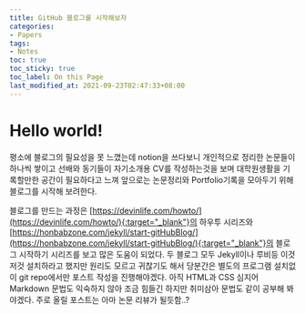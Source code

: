 ```yaml
---
title: GitHub 블로그를 시작해보자
categories:
- Papers
tags:
- Notes
toc: true
toc_sticky: true
toc_label: On this Page
last_modified_at: 2021-09-23T02:47:33+08:00
---
```


# Hello world!
평소에 블로그의 필요성을 못 느꼈는데 notion을 쓰다보니 개인적으로 정리한 논문들이 하나씩 쌓이고 선배와 동기들이 자기소개용 CV를 작성하는것을 보며 대학원생활을 기록할만한 공간이 필요하다고 느껴 앞으로는 논문정리와 Portfolio기록을 모아두기 위해 블로그를 시작해 보려한다.  

블로그를 만드는 과정은 [https://devinlife.com/howto/](https://devinlife.com/howto/){:target="_blank"}의 하우투 시리즈와 [https://honbabzone.com/jekyll/start-gitHubBlog/](https://honbabzone.com/jekyll/start-gitHubBlog/){:target="_blank"}의 블로그 시작하기 시리즈를 보고 많은 도움이 되었다. 두 블로그 모두 Jekyll이나 루비등 이것저것 설치하라고 했지만 원리도 모르고 귀찮기도 해서 당분간은 별도의 프로그램 설치없이 git repo에서만 포스트 작성을 진행해야겠다. 아직 HTML과 CSS 심지어 Markdown 문법도 익숙하지 않아 조금 힘들긴 하지만 취미삼아 문법도 같이 공부해 봐야겠다.
주로 올릴 포스트는 아마 논문 리뷰가 될듯함..?
